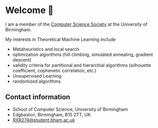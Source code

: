 # Welcome 👋 

I am a member of the [Computer Science Society](https://cssbham.com/) at the University of Birmingham.

<p></p>

My interests in Theoretical Machine Learning include

- Metaheuristics and local search
- optimization algorithms (hill climbing, simulated annealing, gradient descent)
- validity criteria for partitional and hierarchial algorithms (silhouette coefficient, cophenetic correlation, etc.)
- Unsupervised Learning
- randomized algorithms


## Contact information

- School of Computer Science, University of Birmingham
- Edgbaston, Birmingham, B15 2TT, UK
- RXR274@student.bham.ac.uk

